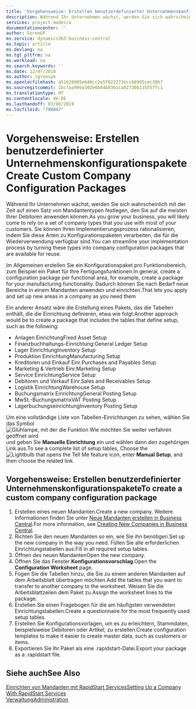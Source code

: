 ```yaml
---
title: 'Vorgehensweise: Erstellen benutzerdefinierter Unternehmenskonfigurationspakete | Microsoft Docs'
description: Während Ihr Unternehmen wächst, werden Sie sich wahrscheinlich mit der Zeit auf einen Satz von Mandantentypen festlegen, den Sie auf die meisten Ihrer Debitoren anwenden können. Sie können Ihren Implementierungsprozess rationalisieren, indem Sie diese Arten zu Konfigurationspaketen verarbeiten, die für die Wiederverwendung verfügbar sind.
services: project-madeira
documentationcenter: ''
author: SorenGP
ms.service: dynamics365-business-central
ms.topic: article
ms.devlang: na
ms.tgt_pltfrm: na
ms.workload: na
ms.search.keywords: ''
ms.date: 12/07/2018
ms.author: sgroespe
ms.openlocfilehash: a51628085e640cc2e5f022272eccb89d5cec38b7
ms.sourcegitcommit: 1bcfaa99ea302e6b84b8361ca02730b135557fc1
ms.translationtype: HT
ms.contentlocale: de-DE
ms.lasthandoff: 03/08/2019
ms.locfileid: "798847"
---
```

# <a name="create-custom-company-configuration-packages"></a><span data-ttu-id="cd448-104">Vorgehensweise: Erstellen benutzerdefinierter Unternehmenskonfigurationspakete</span><span class="sxs-lookup"><span data-stu-id="cd448-104">Create Custom Company Configuration Packages</span></span>
<span data-ttu-id="cd448-105">Während Ihr Unternehmen wächst, werden Sie sich wahrscheinlich mit der Zeit auf einen Satz von Mandantentypen festlegen, den Sie auf die meisten Ihrer Debitoren anwenden können.</span><span class="sxs-lookup"><span data-stu-id="cd448-105">As you grow your business, you will likely come to rely on a set of company types that you use with most of your customers.</span></span> <span data-ttu-id="cd448-106">Sie können Ihren Implementierungsprozess rationalisieren, indem Sie diese Arten zu Konfigurationspaketen verarbeiten, die für die Wiederverwendung verfügbar sind.</span><span class="sxs-lookup"><span data-stu-id="cd448-106">You can streamline your implementation process by turning these types into company configuration packages that are available for reuse.</span></span>  

<span data-ttu-id="cd448-107">Im Allgemeinen erstellen Sie ein Konfigurationspaket pro Funktionsbereich, zum Beispiel ein Paket für Ihre Fertigungsfunktionen.</span><span class="sxs-lookup"><span data-stu-id="cd448-107">In general, create a configuration package per functional area, for example, create a package for your manufacturing functionality.</span></span> <span data-ttu-id="cd448-108">Dadurch können Sie nach Bedarf neue Bereiche in einem Mandanten anwenden und einrichten.</span><span class="sxs-lookup"><span data-stu-id="cd448-108">That lets you apply and set up new areas in a company as you need them</span></span>  

<span data-ttu-id="cd448-109">Ein anderer Ansatz wäre die Erstellung eines Pakets, das die Tabellen enthält, die die Einrichtung definieren, etwa wie folgt:</span><span class="sxs-lookup"><span data-stu-id="cd448-109">Another approach would be to create a package that includes the tables that define setup, such as the following:</span></span>  

-   <span data-ttu-id="cd448-110">Anlagen Einrichtung</span><span class="sxs-lookup"><span data-stu-id="cd448-110">Fixed Asset Setup</span></span>  
-   <span data-ttu-id="cd448-111">Finanzbuchhaltungs-Einrichtung:</span><span class="sxs-lookup"><span data-stu-id="cd448-111">General Ledger Setup</span></span>  
-   <span data-ttu-id="cd448-112">Lager Einrichtung</span><span class="sxs-lookup"><span data-stu-id="cd448-112">Inventory Setup</span></span>  
-   <span data-ttu-id="cd448-113">Produktion Einrichtung</span><span class="sxs-lookup"><span data-stu-id="cd448-113">Manufacturing Setup</span></span>  
-   <span data-ttu-id="cd448-114">Kreditoren und Einkauf Einr.</span><span class="sxs-lookup"><span data-stu-id="cd448-114">Purchases and Payables Setup</span></span>  
-   <span data-ttu-id="cd448-115">Marketing & Vertrieb Einr.</span><span class="sxs-lookup"><span data-stu-id="cd448-115">Marketing Setup</span></span>  
-   <span data-ttu-id="cd448-116">Service Einrichtung</span><span class="sxs-lookup"><span data-stu-id="cd448-116">Service Setup</span></span>  
-   <span data-ttu-id="cd448-117">Debitoren und Verkauf Einr.</span><span class="sxs-lookup"><span data-stu-id="cd448-117">Sales and Receivables Setup</span></span>  
-   <span data-ttu-id="cd448-118">Logistik Einrichtung</span><span class="sxs-lookup"><span data-stu-id="cd448-118">Warehouse Setup</span></span>  
-   <span data-ttu-id="cd448-119">Buchungsmatrix Einrichtung</span><span class="sxs-lookup"><span data-stu-id="cd448-119">General Posting Setup</span></span>  
-   <span data-ttu-id="cd448-120">MwSt.-Buchungsmatrix</span><span class="sxs-lookup"><span data-stu-id="cd448-120">VAT Posting Setup</span></span>  
-   <span data-ttu-id="cd448-121">Lagerbuchungseinrichtung</span><span class="sxs-lookup"><span data-stu-id="cd448-121">Inventory Posting Setup</span></span>  

<span data-ttu-id="cd448-122">Um eine vollständige Liste von Tabellen-Einrichtungen zu sehen, wählen Sie das Symbol ![Glühlampe, mit der die Funktion Wie möchten Sie weiter verfahren geöffnet wird](media/ui-search/search_small.png "Wie möchten Sie weiter verfahren") und geben Sie **Manuelle Einrichtung** ein und wählen dann den zugehörigen Link aus.</span><span class="sxs-lookup"><span data-stu-id="cd448-122">To see a complete list of setup tables, Choose the ![Lightbulb that opens the Tell Me feature](media/ui-search/search_small.png "Tell me what you want to do") icon, enter **Manual Setup**, and then choose the related link.</span></span>  

## <a name="to-create-a-custom-company-configuration-package"></a><span data-ttu-id="cd448-123">Vorgehensweise: Erstellen benutzerdefinierter Unternehmenskonfigurationspakete</span><span class="sxs-lookup"><span data-stu-id="cd448-123">To create a custom company configuration package</span></span>  
1.  <span data-ttu-id="cd448-124">Erstellen eines neuen Mandanten.</span><span class="sxs-lookup"><span data-stu-id="cd448-124">Create a new company.</span></span> <span data-ttu-id="cd448-125">Weitere Informationen finden Sie unter  [Neue Mandanten erstellen in Business Central](about-new-company.md).</span><span class="sxs-lookup"><span data-stu-id="cd448-125">For more information, see [Creating New Companies in Business Central](about-new-company.md).</span></span>  
3.  <span data-ttu-id="cd448-126">Richten Sie den neuen Mandanten so ein, wie Sie ihn benötigen.</span><span class="sxs-lookup"><span data-stu-id="cd448-126">Set up the new company in the way you need.</span></span> <span data-ttu-id="cd448-127">Füllen Sie alle erforderlichen Einrichtungstabellen aus.</span><span class="sxs-lookup"><span data-stu-id="cd448-127">Fill in all required setup tables.</span></span>  
4.  <span data-ttu-id="cd448-128">Öffnen des neuen Mandanten</span><span class="sxs-lookup"><span data-stu-id="cd448-128">Open the new company.</span></span>
5. <span data-ttu-id="cd448-129">Öffnen Sie das Fenster **Konfigurationsvorschlag**.</span><span class="sxs-lookup"><span data-stu-id="cd448-129">Open the **Configuration Worksheet** page.</span></span>  
6.  <span data-ttu-id="cd448-130">Fügen Sie die Tabellen hinzu, die Sie zu einem anderen Mandanten auf dem Arbeitsblatt übertragen möchten.</span><span class="sxs-lookup"><span data-stu-id="cd448-130">Add the tables that you want to transfer to another company to the worksheet.</span></span> <span data-ttu-id="cd448-131">Weisen Sie die Arbeitsblattzeilen dem Paket zu.</span><span class="sxs-lookup"><span data-stu-id="cd448-131">Assign the worksheet lines to the package.</span></span>  
7.  <span data-ttu-id="cd448-132">Erstellen Sie einen Fragebogen für die am häufigsten verwendeten Einrichtungstabellen.</span><span class="sxs-lookup"><span data-stu-id="cd448-132">Create a questionnaire for the most frequently used setup tables.</span></span>  
8.  <span data-ttu-id="cd448-133">Erstellen Sie Konfigurationsvorlagen, um es zu erleichtern, Stammdaten, beispielsweise Debitoren oder Artikel, zu erstellen.</span><span class="sxs-lookup"><span data-stu-id="cd448-133">Create configuration templates to make it easier to create master data, such as customers or items.</span></span>  
9.  <span data-ttu-id="cd448-134">Exportieren Sie Ihr Paket als eine .rapidstart-Datei.</span><span class="sxs-lookup"><span data-stu-id="cd448-134">Export your package as a .rapidstart file.</span></span>  

## <a name="see-also"></a><span data-ttu-id="cd448-135">Siehe auch</span><span class="sxs-lookup"><span data-stu-id="cd448-135">See Also</span></span>  
[<span data-ttu-id="cd448-136">Einrichten von Mandanten mit RapidStart Services</span><span class="sxs-lookup"><span data-stu-id="cd448-136">Setting Up a Company With RapidStart Services</span></span>](admin-set-up-a-company-with-rapidstart.md)  
[<span data-ttu-id="cd448-137">Verwaltung</span><span class="sxs-lookup"><span data-stu-id="cd448-137">Administration</span></span>](admin-setup-and-administration.md)
